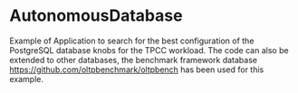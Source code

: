 # AutonomousDatabase
Example of Application to search for the best configuration of the PostgreSQL database knobs for the TPCC workload.
The code can also be extended to other databases, the benchmark framework database https://github.com/oltpbenchmark/oltpbench has been used for this example.
